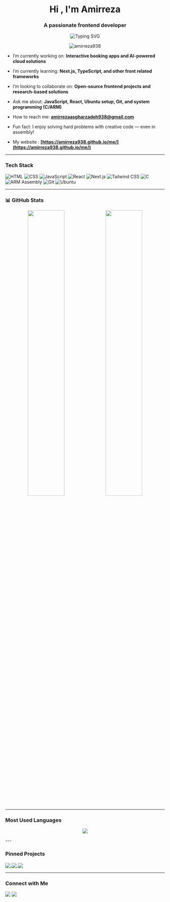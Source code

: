 <!-- Profile README for Amirreza938 -->
<h1 align="center">Hi , I'm Amirreza</h1>
<h3 align="center">A passionate frontend developer</h3>

<p align="center">
  <img src="https://readme-typing-svg.herokuapp.com?font=Fira+Code&pause=1000&color=F75C7E&center=true&vCenter=true&width=435&lines=Frontend+Developer;Problem+Solver;Open+Source+Contributor" alt="Typing SVG" />
</p>


<p align="center">
  <img src="https://komarev.com/ghpvc/?username=amirreza938&label=Profile%20views&color=0e75b6&style=flat" alt="amirreza938" />
</p>

-  I’m currently working on: **Interactive booking apps and AI-powered cloud solutions**

-  I’m currently learning: **Next.js, TypeScript, and other front related frameworks**

-  I’m looking to collaborate on: **Open-source frontend projects and research-based solutions**

-  Ask me about: **JavaScript, React, Ubuntu setup, Git, and system programming (C/ARM)**

-  How to reach me: **amirrezaasgharzadeh938@gmail.com**

-  Fun fact: I enjoy solving hard problems with creative code — even in assembly!

-  My website : **[https://amirreza938.github.io/me/](https://amirreza938.github.io/me/)**

---

###  Tech Stack
![HTML](https://img.shields.io/badge/-HTML5-E34F26?logo=html5&logoColor=fff)
![CSS](https://img.shields.io/badge/-CSS3-1572B6?logo=css3)
![JavaScript](https://img.shields.io/badge/-JavaScript-F7DF1E?logo=javascript&logoColor=black)
![React](https://img.shields.io/badge/-React-20232A?logo=react)
![Next.js](https://img.shields.io/badge/-Next.js-black?logo=next.js)
![Tailwind CSS](https://img.shields.io/badge/-Tailwind-06B6D4?logo=tailwindcss)
![C](https://img.shields.io/badge/-C-00599C?logo=c)
![ARM Assembly](https://img.shields.io/badge/-ARM%20Assembly-3E3E3E)
![Git](https://img.shields.io/badge/-Git-F05032?logo=git)
![Ubuntu](https://img.shields.io/badge/-Ubuntu-E95420?logo=ubuntu)

---

### 📊 GitHub Stats
<p align="center">
  <img src="https://github-readme-stats.vercel.app/api?username=amirreza938&show_icons=true&theme=radical" width="48%" />
  <img src="https://github-readme-streak-stats.herokuapp.com/?user=amirreza938&theme=radical" width="48%" />
</p>

---

###  Most Used Languages
<p align="center">
  <img src="https://github-readme-stats.vercel.app/api/top-langs/?username=amirreza938&layout=compact&theme=radical" />
</p>
---

###  Pinned Projects
<a href="https://github.com/Amirreza938/dictionary-app">
  <img align="center" src="https://github-readme-stats.vercel.app/api/pin/?username=amirreza938&repo=dictionary-app&theme=radical" />
</a>

<a href="https://github.com/Amirreza938/OS_PROJECT">
  <img align="center" src="https://github-readme-stats.vercel.app/api/pin/?username=amirreza938&repo=OS_PROJECT&theme=radical" />
</a>

<a href="https://github.com/Amirreza938/Kandan-s-Algorithm">
  <img align="center" src="https://github-readme-stats.vercel.app/api/pin/?username=amirreza938&repo=Kandan-s-Algorithm&theme=radical" />
</a>
<!-- Add more pinned projects if you'd like -->

---

###  Connect with Me
<p align="left">
  <a href="mailto:amirrezaasgharzadeh938@gmail.com"><img src="https://img.shields.io/badge/-Gmail-D14836?logo=gmail&logoColor=white" /></a>
  <a href="https://linkedin.com/in/Amirreza Asgharzadeh"><img src="https://img.shields.io/badge/-LinkedIn-0077B5?logo=linkedin&logoColor=white" /></a>
</p>

